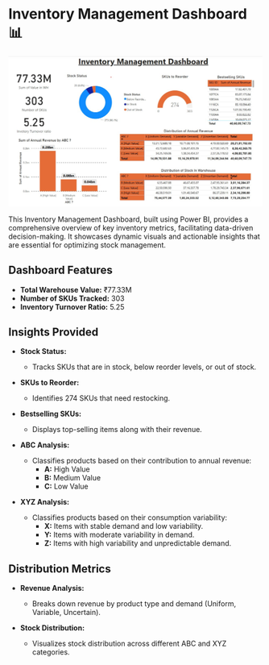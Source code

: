 # Inventory Management Dashboard 📊

![Inventory Management Dashboard](IMD.jpg)

This Inventory Management Dashboard, built using Power BI, provides a comprehensive overview of key inventory metrics, facilitating data-driven decision-making. It showcases dynamic visuals and actionable insights that are essential for optimizing stock management.

## Dashboard Features

- **Total Warehouse Value:** ₹77.33M
- **Number of SKUs Tracked:** 303
- **Inventory Turnover Ratio:** 5.25

## Insights Provided

- **Stock Status:** 
  - Tracks SKUs that are in stock, below reorder levels, or out of stock.
  
- **SKUs to Reorder:** 
  - Identifies 274 SKUs that need restocking.
  
- **Bestselling SKUs:** 
  - Displays top-selling items along with their revenue.
  
- **ABC Analysis:** 
  - Classifies products based on their contribution to annual revenue:
    - **A:** High Value
    - **B:** Medium Value
    - **C:** Low Value

- **XYZ Analysis:**
  - Classifies products based on their consumption variability:
    - **X:** Items with stable demand and low variability.
    - **Y:** Items with moderate variability in demand.
    - **Z:** Items with high variability and unpredictable demand.

## Distribution Metrics

- **Revenue Analysis:** 
  - Breaks down revenue by product type and demand (Uniform, Variable, Uncertain).
  
- **Stock Distribution:** 
  - Visualizes stock distribution across different ABC and XYZ categories.
